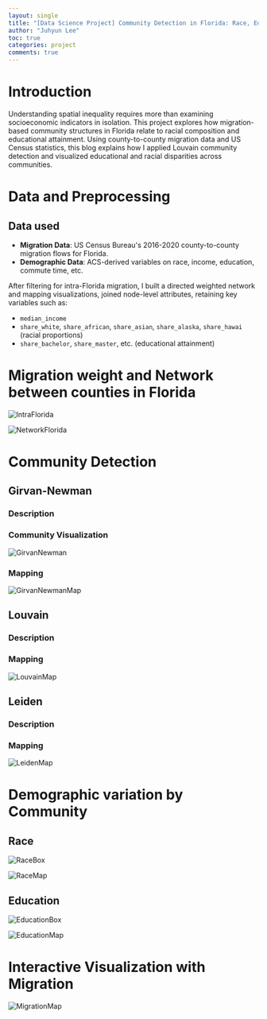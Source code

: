 ```yaml
---
layout: single
title: "[Data Science Project] Community Detection in Florida: Race, Education, Migration Gap by County"
author: "Juhyun Lee"
toc: true
categories: project
comments: true
---
```

# Introduction

Understanding spatial inequality requires more than examining socioeconomic indicators in isolation. This project explores how migration-based community structures in Florida relate to racial composition and educational attainment. 
Using county-to-county migration data and US Census statistics, this blog explains how I applied Louvain community detection and visualized educational and racial disparities across communities. 

# Data and Preprocessing
## Data used
- **Migration Data**: US Census Bureau's 2016-2020 county-to-county migration flows for Florida.
- **Demographic Data**: ACS-derived variables on race, income, education, commute time, etc.

After filtering for intra-Florida migration, I built a directed weighted network and mapping visualizations, joined node-level attributes, retaining key variables such as:
- ``median_income``
- ``share_white``, ``share_african``, ``share_asian``, ``share_alaska``, ``share_hawai`` (racial proportions)
- ``share_bachelor``, ``share_master``, etc. (educational attainment)

# Migration weight and Network between counties in Florida

![IntraFlorida](/assets/IntraFlorida.png)

![NetworkFlorida](/assets/NetworkFlorida.png)

# Community Detection

## Girvan-Newman
### Description
### Community Visualization

![GirvanNewman](/assets/girvan_newman.png)

### Mapping 

![GirvanNewmanMap](/assets/girvan_newman_map.png)

## Louvain
### Description
### Mapping 

![LouvainMap](/assets/louvain_map.png)

## Leiden
### Description
### Mapping 

![LeidenMap](/assets/leiden_map.png)


# Demographic variation by Community
## Race

![RaceBox](/assets/racial_composition.png)

![RaceMap](/assets/race_map.png)

## Education

![EducationBox](/assets/education_attainment.png)


![EducationMap](/assets/education_map.png)

# Interactive Visualization with Migration

![MigrationMap](/assets/migration_map.png)


